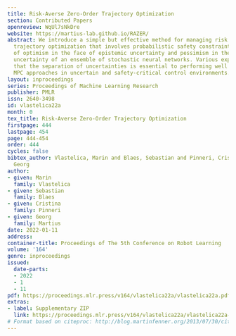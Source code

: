 ```yaml
---
title: Risk-Averse Zero-Order Trajectory Optimization
section: Contributed Papers
openreview: WqUl7sNkDre
website: https://martius-lab.github.io/RAZER/
abstract: We introduce a simple but effective method for managing risk in zero-order
  trajectory optimization that involves probabilistic safety constraints and balancing
  of optimism in the face of epistemic uncertainty and pessimism in the face of aleatoric
  uncertainty of an ensemble of stochastic neural networks. Various experiments indicate
  that the separation of uncertainties is essential to performing well with data-driven
  MPC approaches in uncertain and safety-critical control environments.
layout: inproceedings
series: Proceedings of Machine Learning Research
publisher: PMLR
issn: 2640-3498
id: vlastelica22a
month: 0
tex_title: Risk-Averse Zero-Order Trajectory Optimization
firstpage: 444
lastpage: 454
page: 444-454
order: 444
cycles: false
bibtex_author: Vlastelica, Marin and Blaes, Sebastian and Pinneri, Cristina and Martius,
  Georg
author:
- given: Marin
  family: Vlastelica
- given: Sebastian
  family: Blaes
- given: Cristina
  family: Pinneri
- given: Georg
  family: Martius
date: 2022-01-11
address:
container-title: Proceedings of The 5th Conference on Robot Learning
volume: '164'
genre: inproceedings
issued:
  date-parts:
  - 2022
  - 1
  - 11
pdf: https://proceedings.mlr.press/v164/vlastelica22a/vlastelica22a.pdf
extras:
- label: Supplementary ZIP
  link: https://proceedings.mlr.press/v164/vlastelica22a/vlastelica22a-supp.zip
# Format based on citeproc: http://blog.martinfenner.org/2013/07/30/citeproc-yaml-for-bibliographies/
---
```


